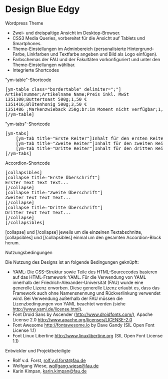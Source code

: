 Design Blue Edgy 
================

Wordpress Theme

* Zwei- und dreispaltige Ansicht im Desktop-Browser. 
* CSS3 Media Queries, vorbereitet für die Ansicht auf Tablets und Smartphones. 
* Theme-Einstellungen im Adminbereich (personalisierte Hintergrund-Farbe, Linkfarben und Textfarbe angeben und Bild als Logo einfügen).
* Farbschemas der FAU und der Fakultäten vorkonfiguriert und unter den Theme-Einstellungen wählbar.
* Integrierte Shortcodes

"ym-table"-Shortcode
<pre>
[ym-table class="bordertable" delimiter=";"]
Artikelnummer;Artikelname Name;Preis inkl. MwSt
1351100;Buttertoast 500g;1,50 €
1351416;Blütenhonig 500g;3,50 €
1351486 ;Markenzwieback 250g:br:im Moment nicht verfügbar;1,95 €
[/ym-table]
</pre>

"ym-tabs"-Shortcode
<pre>
[ym-tabs]
    [ym-tab title="Erste Reiter"]Inhalt für den ersten Reiter geht hier.[/ym-tab]
    [ym-tab title="Zweite Reiter"]Inhalt für den zweiten Reiter geht hier.[/ym-tab]
    [ym-tab title="Dritte Reiter"]Inhalt für den dritten Reiter geht hier.[/ym-tab]
[/ym-tabs]
</pre>

Accordion-Shortcode
<pre>
[collapsibles]
[collapse title="Erste Überschrift"]
Erster Text Text Text...
[/collapse]
[collapse title="Zweite Überschrift"]
Zweiter Text Text Text...    
[/collapse]  
[collapse title="Dritte Überschrift"]
Dritter Text Text Text...
[/collapse]
[/collapsibles] 
</pre>

[collapse] und [/collapse] jeweils um die einzelnen Textabschnitte, [collapsibles] und [/collapsibles] einmal um den gesamten Accordion-Block herum.
 

Nutzungsbedingungen

Die Nutzung des Designs ist an folgende Bedingungen geknüpft:

- YAML: Die CSS-Struktur sowie Teile des HTML-Sourcecodes basieren auf das HTML-Framework YAML. Für die Verwendung von YAML innerhalb der Friedrich-Alexander-Universität (FAU) wurde eine generelle Lizenz erworben. Diese generelle Lizenz erlaubt es, dass das Framework auch ohne Namensnennung und Rückverlinkung verwendet wird. Bei Verwendung außerhalb der FAU müssen die Lizenzbedingungen von YAML beachtet werden (siehe http://www.yaml.de/license.html).
- Font Droid Sans by Ascender (http://www.droidfonts.com/), Apache License 2.0 http://www.apache.org/licenses/LICENSE-2.0    
- Font Awesome http://fontawesome.io by Dave Gandy (SIL Open Font License 1.1)    
- Font Linux Libertine http://www.linuxlibertine.org (SIL Open Font License 1.1)

Entwickler und Projektbeteiligte

- Rolf v.d. Forst, rolf.v.d.forst@fau.de
- Wolfgang Wiese, wolfgang.wiese@fau.de
- Karin Kimpan, karin.kimpan@fau.de
